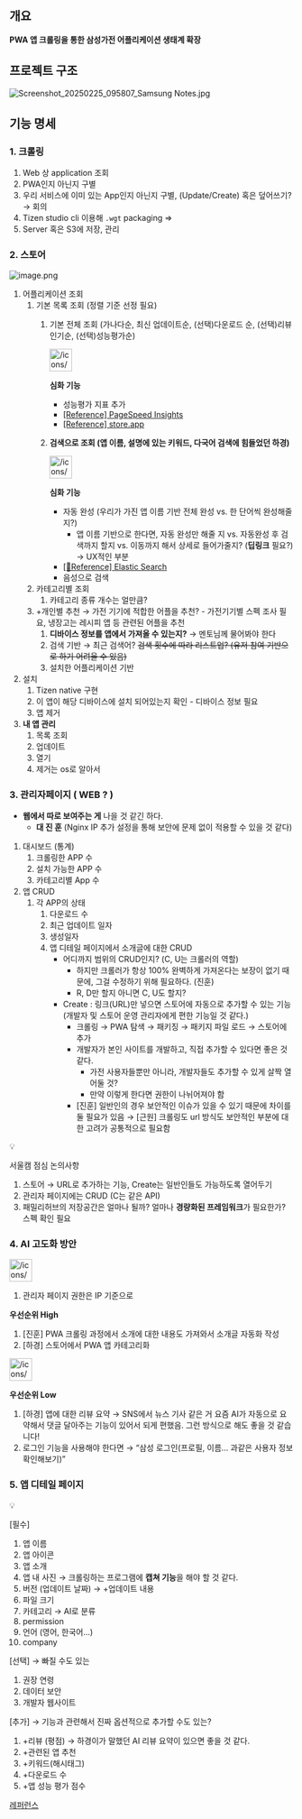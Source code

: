 ## 개요

**PWA 앱 크롤링을 통한 삼성가전 어플리케이션 생태계 확장**

## 프로젝트 구조

![Screenshot_20250225_095807_Samsung Notes.jpg](attachment:b64132d2-adfd-4e26-9a11-d00a1d130971:Screenshot_20250225_095807_Samsung_Notes.jpg)

## 기능 명세

### 1. 크롤링

1. Web 상 application 조회
2. PWA인지 아닌지 구별
3. 우리 서비스에 이미 있는 App인지 아닌지 구별, (Update/Create) 혹은 덮어쓰기? → 회의
4. Tizen studio cli 이용해 `.wgt` packaging ⇒
5. Server 혹은 S3에 저장, 관리

### 2. 스토어

![image.png](attachment:20673fde-a526-4639-86ad-112a6baeb64f:image.png)

1. 어플리케이션 조회
   1. 기본 목록 조회 (정렬 기준 선정 필요)
      1. 기본 전체 조회 (가나다순, 최신 업데이트순, (선택)다운로드 순, (선택)리뷰 인기순, (선택)성능평가순)

         <aside>
         <img src="/icons/verified_gray.svg" alt="/icons/verified_gray.svg" width="40px" />

         **심화 기능**

         - 성능평가 지표 추가
         - [[Reference] PageSpeed Insights](https://pagespeed.web.dev/)
         - [[Reference] store.app](https://store.app/)
         </aside>

      2. **검색으로 조회 (앱 이름, 설명에 있는 키워드, 다국어 검색에 힘들었던 하경)**

         <aside>
         <img src="/icons/verified_gray.svg" alt="/icons/verified_gray.svg" width="40px" />

         **심화 기능**

         - 자동 완성 (우리가 가진 앱 이름 기반 전체 완성 vs. 한 단어씩 완성해줄 지?)
           - 앱 이름 기반으로 한다면, 자동 완성만 해줄 지 vs. 자동완성 후 검색까지 할지 vs. 이동까지 해서 상세로 들어가줄지? (**딥링크** 필요?) → UX적인 부분
         - [[🔗Reference] Elastic Search](https://jaemunbro.medium.com/elastic-search-%EA%B8%B0%EC%B4%88-%EC%8A%A4%ED%84%B0%EB%94%94-ff01870094f0)
         - 음성으로 검색
         </aside>
   2. 카테고리별 조회
      1. 카테고리 종류 개수는 얼만큼?
   3. +개인별 추천 → 가전 기기에 적합한 어플을 추천? - 가전기기별 스펙 조사 필요, 냉장고는 레시피 앱 등 관련된 어플을 추천
      1. **디바이스 정보를 앱에서 가져올 수 있는지?** → 멘토님께 물어봐야 한다
      2. 검색 기반 → 최근 검색어? ~~검색 횟수에 따라 리스트업? (유저 참여 기반으로 하기 어려울 수 있음)~~
      3. 설치한 어플리케이션 기반
2. 설치
   1. Tizen native 구현
   2. 이 앱이 해당 디바이스에 설치 되어있는지 확인 - 디바이스 정보 필요
   3. 앱 제거
3. **내 앱 관리**
   1. 목록 조회
   2. 업데이트
   3. 열기
   4. 제거는 os로 알아서

### 3. 관리자페이지 ( WEB ? )

- **웹에서 따로 보여주는 게** 나을 것 같긴 하다.
  - **대 진 훈** (Nginx IP 추가 설정을 통해 보안에 문제 없이 적용할 수 있을 것 같다)

1. 대시보드 (통계)
   1. 크롤링한 APP 수
   2. 설치 가능한 APP 수
   3. 카테고리별 App 수
2. 앱 CRUD
   1. 각 APP의 상태
      1. 다운로드 수
      2. 최근 업데이트 일자
      3. 생성일자
      4. 앱 디테일 페이지에서 소개글에 대한 CRUD
         - 어디까지 범위의 CRUD인지? (C, U는 크롤러의 역할)
           - 하지만 크롤러가 항상 100% 완벽하게 가져온다는 보장이 없기 때문에, 그걸 수정하기 위해 필요하다. (진훈)
           - R, D만 할지 아니면 C, U도 할지?
         - Create : 링크(URL)만 넣으면 스토어에 자동으로 추가할 수 있는 기능 (개발자 및 스토어 운영 관리자에게 편한 기능일 것 같다.)
           - 크롤링 → PWA 탐색 → 패키징 → 패키지 파일 로드 → 스토어에 추가
           - 개발자가 본인 사이트를 개발하고, 직접 추가할 수 있다면 좋은 것 같다.
             - 가전 사용자들뿐만 아니라, 개발자들도 추가할 수 있게 살짝 열어둘 것?
             - 만약 이렇게 한다면 권한이 나뉘어져야 함
           - [진훈] 일반인의 경우 보안적인 이슈가 있을 수 있기 때문에 차이를 둘 필요가 있음
             → [근원] 크롤링도 url 방식도 보안적인 부분에 대한 고려가 공통적으로 필요함

<aside>
💡

서울캠 점심 논의사항

1. 스토어 → URL로 추가하는 기능, Create는 일반인들도 가능하도록 열어두기
2. 관리자 페이지에는 CRUD (C는 같은 API)
3. 패밀리허브의 저장공간은 얼마나 될까? 얼마나 **경량화된 프레임워크**가 필요한가? 스펙 확인 필요
</aside>

### 4. AI 고도화 방안

<aside>
<img src="/icons/verified_gray.svg" alt="/icons/verified_gray.svg" width="40px" />

1. 관리자 페이지 권한은 IP 기준으로

**우선순위 High**

1. [진훈] PWA 크롤링 과정에서 소개에 대한 내용도 가져와서 소개글 자동화 작성
2. [하경] 스토어에서 PWA 앱 카테고리화
</aside>

<aside>
<img src="/icons/verified_gray.svg" alt="/icons/verified_gray.svg" width="40px" />

**우선순위 Low**

1. [하경] 앱에 대한 리뷰 요약 → SNS에서 뉴스 기사 같은 거 요즘 AI가 자동으로 요약해서 댓글 달아주는 기능이 있어서 되게 편했음. 그런 방식으로 해도 좋을 것 같습니다!
2. 로그인 기능을 사용해야 한다면 → “삼성 로그인(프로필, 이름… 과같은 사용자 정보 확인해보기)”
</aside>

### 5. 앱 디테일 페이지

<aside>
💡

[필수]

1. 앱 이름
2. 앱 아이콘
3. 앱 소개
4. 앱 내 사진 → 크롤링하는 프로그램에 **캡쳐 기능**을 해야 할 것 같다.
5. 버전 (업데이트 날짜) → +업데이트 내용
6. 파일 크기
7. 카테고리 → AI로 분류
8. permission
9. 언어 (영어, 한국어…)
10. company

[선택] → 빠질 수도 있는

1. 권장 연령
2. 데이터 보안
3. 개발자 웹사이트

[추가] → 기능과 관련해서 진짜 옵션적으로 추가할 수도 있는?

1. +리뷰 (평점) → 하경이가 말했던 AI 리뷰 요약이 있으면 좋을 것 같다.
2. +관련된 앱 추천
3. +키워드(해시태그)
4. +다운로드 수
5. +앱 성능 평가 점수
</aside>

[레퍼런스](https://www.notion.so/1a67ced9d78580b3aaf2c4805149a8a5?pvs=21)
